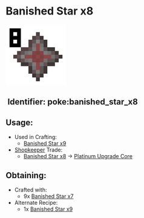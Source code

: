 # Banished Star x8

![](https://github.com/ItsMePok/PFE/blob/wikiAssets/wikiMain/banished_star_x8.png?raw=true)

## <img src="https://minecraft.wiki/images/Name_Tag_JE2_BE2.png?cbdc1" alt="" data-size="line"> Identifier: **poke:banished\_star\_x8** <a href="#identifier" id="identifier"></a>

## Usage:

* Used in Crafting:
  * [Banished Star x9](https://pfewiki.gitbook.io/home/items/banished-stars/banished-star-x9)
* [Shopkeeper](https://github.com/ItsMePok/PFE/wiki/Shopkeeper) Trade:
  * [Banished Star x8](https://pfewiki.gitbook.io/home/items/banished-stars/banished-star-x8) -> [Platinum Upgrade Core](https://github.com/ItsMePok/PFE/wiki/Platinum-Upgrade-Core)

## Obtaining:

* Crafted with:
  * 9x [Banished Star x7](https://pfewiki.gitbook.io/home/items/banished-stars/banished-star-x7)
* Alternate Recipe:
  * 1x [Banished Star x9](https://pfewiki.gitbook.io/home/items/banished-stars/banished-star-x9)
